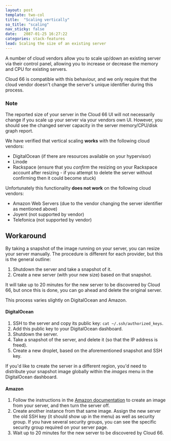 ```yaml
---
layout: post
template: two-col
title:  "Scaling vertically"
so_title: "scaling"
nav_sticky: false
date:   2087-01-25 16:27:22
categories: stack-features
lead: Scaling the size of an existing server
---
```


A number of cloud vendors allow you to scale up/down an existing server via their control panel, allowing you to increase or decrease the memory and CPU for existing servers.

Cloud 66 is compatible with this behaviour, and we only require that the cloud vendor doesn't change the server's unique identifier during this process.

<div class="notice">
 		<h3>Note</h3>
 		<p>The reported size of your server in the Cloud 66 UI will not necessarily change if you scale up your server via your vendors own UI. However, you should see the changed server capacity in the server memory/CPU/disk graph report.</p>
 </div>


We have verified that vertical scaling **works** with the following cloud vendors:

- DigitalOcean (if there are resources available on your hypervisor)
- Linode
- Rackspace (ensure that you *confirm* the resizing on your Rackspace account after resizing - if you attempt to delete the server without confirming then it could become stuck)

Unfortunately this functionality **does not work** on the following cloud vendors:

 - Amazon Web Servers (due to the vendor changing the server identifier as mentioned above)
 - Joyent (not supported by vendor)
 - Telefonica (not supported by vendor)

## Workaround

By taking a snapshot of the image running on your server, you can resize your server manually. The procedure is different for each provider, but this is the general outline:

1. Shutdown the server and take a snapshot of it.
2. Create a new server (with your new size) based on that snapshot.

It will take up to 20 minutes for the new server to be discovered by Cloud 66, but once this is done, you can go ahead and delete the original server.

This process varies slightly on DigitalOcean and Amazon.

#### DigitalOcean
1. SSH to the server and copy its public key: `cat ~/.ssh/authorized_keys`.
2. Add this public key to your DigitalOcean dashboard.
3. Shutdown the server.
4. Take a snapshot of the server, and delete it (so that the IP address is freed).
5. Create a new droplet, based on the aforementioned snapshot and SSH key.

If you'd like to create the server in a different region, you'd need to distribute your snapshot image globally within the _images_ menu in the DigitalOcean dashboard.

#### Amazon
1. Follow the instructions in the [Amazon documentation](http://docs.aws.amazon.com/AWSEC2/2011-05-15/UserGuide/index.html?Tutorial_CreateImage.html) to create an image from your server, and then turn the server off.
2. Create another instance from that same image. Assign the new server the old SSH key (it should show up in the menu) as well as security group. If you have several security groups, you can see the specific security group required on your server page.
3. Wait up to 20 minutes for the new server to be discovered by Cloud 66.